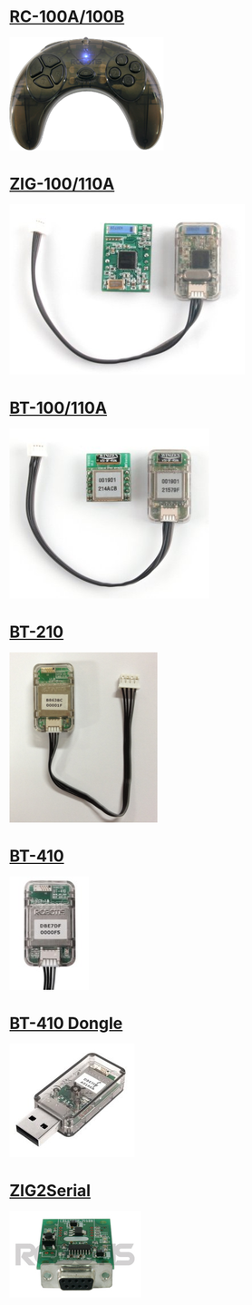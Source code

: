 
# [RC-100A/100B](#rc-100a100b)

![](/images/parts/rc-100a_product.png)

# [ZIG-100/110A](#zig-100110a)

![](/images/parts/zig-110_product.jpg)

# [BT-100/110A](#bt-100110a)

![](/images/parts/bt-110_product.jpg)

# [BT-210](#bt-210)

![](/images/parts/bt-210_product.png)

# [BT-410](#bt-410)

![](/images/parts/bt-410_product.jpg)

# [BT-410 Dongle](#bt-410-dongle)

![](/images/parts/bt-410_dongle_product.jpg)

# [ZIG2Serial](#zig2serial)

![](/images/parts/zig2serial_product.png)
